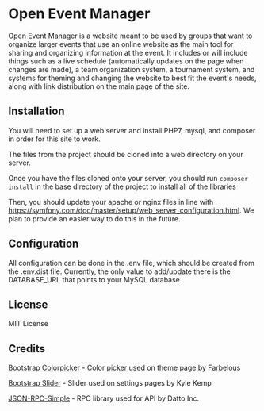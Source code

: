 # Open Event Manager
Open Event Manager is a website meant to be used by groups that want to organize larger events that use an online website as the main tool for sharing and organizing information at the event. It includes or will include things such as a live schedule (automatically updates on the page when changes are made), a team organization system, a tournament system, and systems for theming and changing the website to best fit the event's needs, along with link distribution on the main page of the site.

## Installation
You will need to set up a web server and install PHP7, mysql, and composer in order for this site to work.

The files from the project should be cloned into a web directory on your server. 

Once you have the files cloned onto your server, you should run `composer install` in the base directory of the project to install all of the libraries

Then, you should update your apache or nginx files in line with https://symfony.com/doc/master/setup/web_server_configuration.html. We plan to provide an easier way to do this in the future.

## Configuration
All configuration can be done in the .env file, which should be created from the .env.dist file. Currently, the only value to add/update there is the DATABASE_URL that points to your MySQL database

## License
MIT License

## Credits
[Bootstrap Colorpicker](https://github.com/farbelous/bootstrap-colorpicker) - Color picker used on theme page by Farbelous

[Bootstrap Slider](https://github.com/seiyria/bootstrap-slider) - Slider used on settings pages by Kyle Kemp

[JSON-RPC-Simple](https://github.com/datto/php-json-rpc-simple) - RPC library used for API by Datto Inc.
